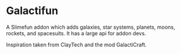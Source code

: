 # Galactifun

A Slimefun addon which adds galaxies, star systems, planets, moons, rockets, and spacesuits. It has a large api for addon devs.

Inspiration taken from ClayTech and the mod GalactiCraft.